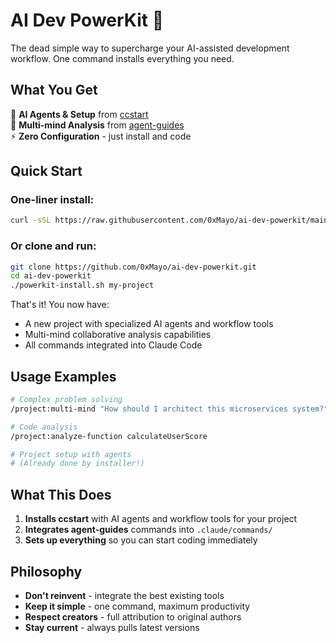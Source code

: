 # AI Dev PowerKit 🚀

The dead simple way to supercharge your AI-assisted development workflow. One command installs everything you need.

## What You Get

🤖 **AI Agents & Setup** from [ccstart](https://github.com/vichannnnn/ccstart)  
🧠 **Multi-mind Analysis** from [agent-guides](https://github.com/tokenbender/agent-guides)  
⚡ **Zero Configuration** - just install and code  

## Quick Start

### One-liner install:
```bash
curl -sSL https://raw.githubusercontent.com/0xMayo/ai-dev-powerkit/main/powerkit-install.sh | bash -s -- my-project
```

### Or clone and run:
```bash
git clone https://github.com/0xMayo/ai-dev-powerkit.git
cd ai-dev-powerkit
./powerkit-install.sh my-project
```

That's it! You now have:
- A new project with specialized AI agents and workflow tools
- Multi-mind collaborative analysis capabilities  
- All commands integrated into Claude Code

## Usage Examples

```bash
# Complex problem solving
/project:multi-mind "How should I architect this microservices system?"

# Code analysis  
/project:analyze-function calculateUserScore

# Project setup with agents
# (Already done by installer!)
```

## What This Does

1. **Installs ccstart** with AI agents and workflow tools for your project
2. **Integrates agent-guides** commands into `.claude/commands/`
3. **Sets up everything** so you can start coding immediately

## Philosophy

- **Don't reinvent** - integrate the best existing tools
- **Keep it simple** - one command, maximum productivity  
- **Respect creators** - full attribution to original authors
- **Stay current** - always pulls latest versions